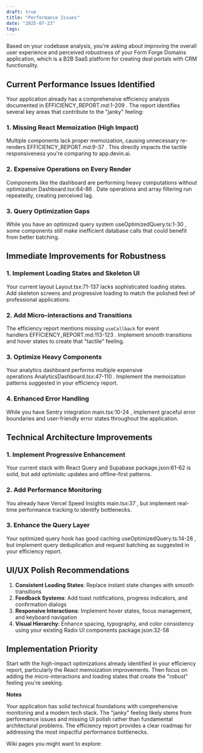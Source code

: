 ```yaml
---
draft: true
title: "Performance Issues"
date: "2025-07-23"
tags: 
---
```

Based on your codebase analysis, you're asking about improving the overall user experience and perceived robustness of your Form Forge Domains application, which is a B2B SaaS platform for creating deal portals with CRM functionality.

## Current Performance Issues Identified 

Your application already has a comprehensive efficiency analysis documented in EFFICIENCY_REPORT.md:1-209 . The report identifies several key areas that contribute to the "janky" feeling:

### 1. **Missing React Memoization (High Impact)** 

Multiple components lack proper memoization, causing unnecessary re-renders EFFICIENCY_REPORT.md:9-37 . This directly impacts the tactile responsiveness you're comparing to app.devin.ai.

### 2. **Expensive Operations on Every Render** 

Components like the dashboard are performing heavy computations without optimization Dashboard.tsx:64-86 . Date operations and array filtering run repeatedly, creating perceived lag.

### 3. **Query Optimization Gaps** 

While you have an optimized query system useOptimizedQuery.ts:1-30 , some components still make inefficient database calls that could benefit from better batching.

## Immediate Improvements for Robustness 

### **1. Implement Loading States and Skeleton UI** 

Your current layout Layout.tsx:71-137 lacks sophisticated loading states. Add skeleton screens and progressive loading to match the polished feel of professional applications.

### **2. Add Micro-interactions and Transitions** 

The efficiency report mentions missing `useCallback` for event handlers EFFICIENCY_REPORT.md:113-123 . Implement smooth transitions and hover states to create that "tactile" feeling.

### **3. Optimize Heavy Components** 

Your analytics dashboard performs multiple expensive operations AnalyticsDashboard.tsx:47-110 . Implement the memoization patterns suggested in your efficiency report.

### **4. Enhanced Error Handling** 

While you have Sentry integration main.tsx:10-24 , implement graceful error boundaries and user-friendly error states throughout the application.

## Technical Architecture Improvements 

### **1. Implement Progressive Enhancement** 

Your current stack with React Query and Supabase package.json:61-62 is solid, but add optimistic updates and offline-first patterns.

### **2. Add Performance Monitoring** 

You already have Vercel Speed Insights main.tsx:37 , but implement real-time performance tracking to identify bottlenecks.

### **3. Enhance the Query Layer** 

Your optimized query hook has good caching useOptimizedQuery.ts:14-28 , but implement query deduplication and request batching as suggested in your efficiency report.

## UI/UX Polish Recommendations 

1. **Consistent Loading States**: Replace instant state changes with smooth transitions
2. **Feedback Systems**: Add toast notifications, progress indicators, and confirmation dialogs
3. **Responsive Interactions**: Implement hover states, focus management, and keyboard navigation
4. **Visual Hierarchy**: Enhance spacing, typography, and color consistency using your existing Radix UI components package.json:32-58

## Implementation Priority 

Start with the high-impact optimizations already identified in your efficiency report, particularly the React memoization improvements. Then focus on adding the micro-interactions and loading states that create the "robust" feeling you're seeking.

**Notes**

Your application has solid technical foundations with comprehensive monitoring and a modern tech stack. The "janky" feeling likely stems from performance issues and missing UI polish rather than fundamental architectural problems. The efficiency report provides a clear roadmap for addressing the most impactful performance bottlenecks.

Wiki pages you might want to explore: